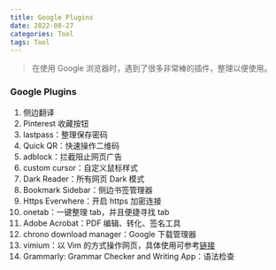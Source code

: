 ```yaml
---
title: Google Plugins
date: 2022-08-27
categories: Tool
tags: Tool
---
```


<escape><!--more--></escape>

> 在使用 Google 浏览器时，遇到了很多非常棒的插件，整理以便使用。

### Google Plugins

1. 侧边翻译
2. Pinterest 收藏按钮
3. lastpass：整理保存密码
4. Quick QR：快速操作二维码
5. adblock：拦截阻止网页广告
6. custom cursor：自定义鼠标样式
7. Dark Reader：所有网页 Dark 模式
8. Bookmark Sidebar：侧边书签管理器
9. Https Everwhere：开启 https 加密连接
10. onetab：一键整理 tab，并且便捷寻找 tab
11. Adobe Acrobat：PDF 编辑、转化、签名工具
12. chrono download manager：Google 下载管理器
13. vimium：以 Vim 的方式操作网页，具体使用可参考<a href="https://zhuanlan.zhihu.com/p/113316942">链接</a>
14. Grammarly: Grammar Checker and Writing App：语法检查